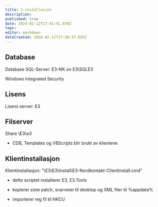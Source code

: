 ```yaml
---
title: 1-installasjon
description: 
published: true
date: 2024-02-12T17:41:41.650Z
tags: 
editor: markdown
dateCreated: 2024-02-12T17:38:37.695Z
---
```



## Database
Database SQL-Server: E3-NK on E3\SQLE3

Windows Integrated Security


## Lisens
Lisens server: E3


## Filserver
Share \\E3\e3

 - CDB, Templates og VBScripts blir brukt av klientene


## Klientinstallasjon
Klientinstallasjon: "\\E3\E3\Install\E3-Nordkontakt-ClientInstall.cmd"

   - dette scriptet installerer E3, E3.Tools

   - kopierer siste patch, snarveier til desktop og XML filer til %appdata%

   - importerer reg fil til HKCU







